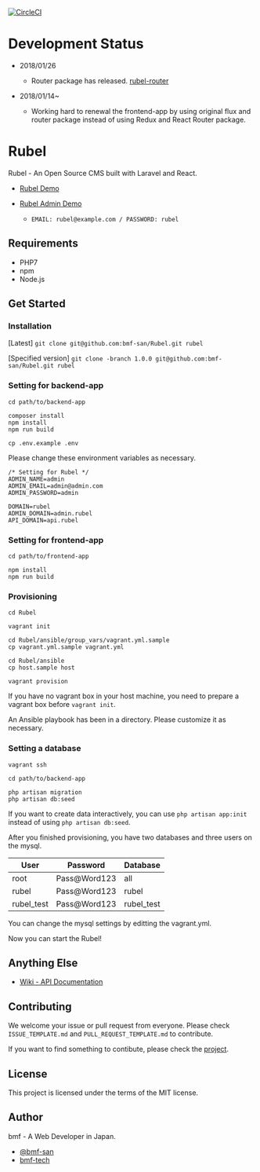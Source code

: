 [![CircleCI](https://circleci.com/gh/bmf-san/Rubel.svg?style=svg)](https://circleci.com/gh/bmf-san/Rubel)

# Development Status
- 2018/01/26
  - Router package has released. [rubel-router](https://github.com/bmf-san/rubel-router)

- 2018/01/14~
  - Working hard to renewal the frontend-app by using original flux and router package instead of using Redux and React Router package.

# Rubel

Rubel - An Open Source CMS built with Laravel and React.

- [Rubel Demo](https://rubel.bmf-tech.com/)
- [Rubel Admin Demo](https://rubel-admin.bmf-tech.com/login)

  - `EMAIL: rubel@example.com / PASSWORD: rubel`

## Requirements

- PHP7
- npm
- Node.js

## Get Started

### Installation

[Latest] `git clone git@github.com:bmf-san/Rubel.git rubel`

[Specified version] `git clone -branch 1.0.0 git@github.com:bmf-san/Rubel.git rubel`

### Setting for backend-app

```console
cd path/to/backend-app

composer install
npm install
npm run build

cp .env.example .env
```

Please change these environment variables as necessary.

```console
/* Setting for Rubel */
ADMIN_NAME=admin
ADMIN_EMAIL=admin@admin.com
ADMIN_PASSWORD=admin

DOMAIN=rubel
ADMIN_DOMAIN=admin.rubel
API_DOMAIN=api.rubel
```

### Setting for frontend-app

```console
cd path/to/frontend-app

npm install
npm run build
```

### Provisioning

```console
cd Rubel

vagrant init

cd Rubel/ansible/group_vars/vagrant.yml.sample
cp vagrant.yml.sample vagrant.yml

cd Rubel/ansible
cp host.sample host

vagrant provision
```

If you have no vagrant box in your host machine, you need to prepare a vagrant box before `vagrant init`.

An Ansible playbook has been in a directory. Please customize it as necessary.

### Setting a database

```console
vagrant ssh

cd path/to/backend-app

php artisan migration
php artisan db:seed
```

If you want to create data interactively, you can use `php artisan app:init` instead of using `php artisan db:seed`.

After you finished provisioning, you have two databases and three users on the mysql.

User | Password | Database
------------- | ------------- | -------------
root | Pass@Word123 | all
rubel | Pass@Word123 | rubel
rubel_test | Pass@Word123 | rubel_test

You can change the mysql settings by editting the vagrant.yml.

Now you can start the Rubel!

## Anything Else

- [Wiki - API Documentation](https://github.com/bmf-san/laravel-react-blog-boilerplate/wiki/API-Documentation)

## Contributing

We welcome your issue or pull request from everyone. Please check `ISSUE_TEMPLATE.md` and `PULL_REQUEST_TEMPLATE.md` to contribute.

If you want to find something to contibute, please check the [project](https://github.com/bmf-san/Rubel/projects/1).

## License

This project is licensed under the terms of the MIT license.

## Author

bmf - A Web Developer in Japan.

- [@bmf-san](https://twitter.com/bmf_san)
- [bmf-tech](http://bmf-tech.com/)
